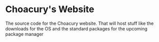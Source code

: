 # Choacury's Website
The source code for the Choacury website. That will host stuff like the downloads for the OS and the standard packages for the upcoming package manager
